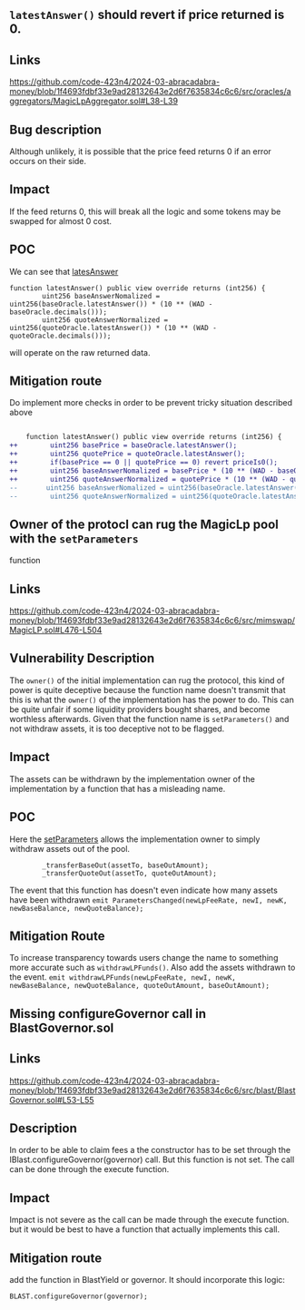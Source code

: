 ## `latestAnswer()` should revert if price returned is 0.

## Links

https://github.com/code-423n4/2024-03-abracadabra-money/blob/1f4693fdbf33e9ad28132643e2d6f7635834c6c6/src/oracles/aggregators/MagicLpAggregator.sol#L38-L39


## Bug description

Although unlikely, it is possible that the price feed returns 0 if an error occurs on their side. 

## Impact

If the feed returns 0, this will break all the logic and some tokens may be swapped for almost 0 cost.

## POC

We can see that [latesAnswer](https://github.com/code-423n4/2024-03-abracadabra-money/blob/1f4693fdbf33e9ad28132643e2d6f7635834c6c6/src/oracles/aggregators/MagicLpAggregator.sol#L37-L39)

```solidity
function latestAnswer() public view override returns (int256) {
        uint256 baseAnswerNomalized = uint256(baseOracle.latestAnswer()) * (10 ** (WAD - baseOracle.decimals()));
        uint256 quoteAnswerNormalized = uint256(quoteOracle.latestAnswer()) * (10 ** (WAD - quoteOracle.decimals()));
```
will operate on the raw returned data.

## Mitigation route

Do implement more checks in order to be prevent tricky situation described above


```diff

    function latestAnswer() public view override returns (int256) {
++        uint256 basePrice = baseOracle.latestAnswer();
++        uint256 quotePrice = quoteOracle.latestAnswer();
++        if(basePrice == 0 || quotePrice == 0) revert priceIs0();
++        uint256 baseAnswerNomalized = basePrice * (10 ** (WAD - baseOracle.decimals()));
++        uint256 quoteAnswerNormalized = quotePrice * (10 ** (WAD - quoteOracle.decimals()));
--       uint256 baseAnswerNomalized = uint256(baseOracle.latestAnswer()) * (10 ** (WAD - baseOracle.decimals()));
--        uint256 quoteAnswerNormalized = uint256(quoteOracle.latestAnswer()) * (10 ** (WAD - quoteOracle.decimals()));
```

## Owner of the protocl can rug the MagicLp pool with the `setParameters` 
   function

## Links

https://github.com/code-423n4/2024-03-abracadabra-money/blob/1f4693fdbf33e9ad28132643e2d6f7635834c6c6/src/mimswap/MagicLP.sol#L476-L504 

## Vulnerability Description

The `owner()` of the initial implementation can rug the protocol, this kind of power is quite deceptive because the function name doesn't transmit that this is what the `owner()` of the implementation has the power to do. 
This can be quite unfair if some liquidity providers bought shares, and become worthless afterwards.
Given that the function name is `setParameters()` and not withdraw assets, it is too deceptive not to be flagged. 

## Impact 

The assets can be withdrawn by the implementation owner of the implementation by a function that has a misleading name.

## POC

Here the [setParameters](https://github.com/code-423n4/2024-03-abracadabra-money/blob/1f4693fdbf33e9ad28132643e2d6f7635834c6c6/src/mimswap/MagicLP.sol#L476-L482) allows the implementation owner to simply withdraw assets out of the pool. 

 

```
        _transferBaseOut(assetTo, baseOutAmount); 
        _transferQuoteOut(assetTo, quoteOutAmount);
```

The event that this function has doesn't even indicate how many assets have been withdrawn `emit ParametersChanged(newLpFeeRate, newI, newK, newBaseBalance, newQuoteBalance);`

## Mitigation Route

To increase transparency towards users change the name to something more accurate such as `withdrawLPFunds()`. 
Also add the assets withdrawn to the event.
`emit withdrawLPFunds(newLpFeeRate, newI, newK, newBaseBalance, newQuoteBalance, quoteOutAmount, baseOutAmount);`


## Missing configureGovernor call in BlastGovernor.sol

## Links

https://github.com/code-423n4/2024-03-abracadabra-money/blob/1f4693fdbf33e9ad28132643e2d6f7635834c6c6/src/blast/BlastGovernor.sol#L53-L55

## Description

In order to be able to claim fees a the constructor has to be set through the IBlast.configureGovernor(governor) call.
But this function is not set. 
The call can be done through the execute function.

## Impact

Impact is not severe as the call can be made through the execute function. but it would be best to have a function that actually implements this call.

## Mitigation route 

add the function in BlastYield or governor. It should incorporate this logic:
```
BLAST.configureGovernor(governor); 
```